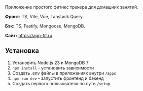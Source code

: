 Приложение простого фитнес трекера для домашних занятий.

**Фронт:** TS, Vite, Vue, Tanstack Query.

**Бэк:** TS, Fastify, Mongoose, MongoDB.

**Сайт:** https://app-fit.ru

## Установка

1. Установить Node.js 23 и MongoDB 7
2. `npm install` - установить зависимости
3. Создать .env файлы в приложениях внутри `/apps`
4. `npm run dev` - запустить фронтенд и бэкенд
5. Создать первого пользователя по пути `/setup`
